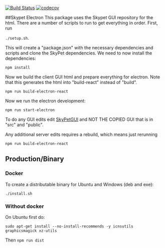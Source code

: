 [![Build Status](https://travis-ci.org/SkyPet/SkyPetDesktop.svg?branch=master)](https://travis-ci.org/SkyPet/SkyPetDesktop)
[![codecov](https://codecov.io/gh/skyPet/SkyPetDesktop/branch/master/graph/badge.svg)](https://codecov.io/gh/skyPet/SkyPetDesktop)

##Skypet Electron
This package uses the Skypet GUI repository for the html.  There are a number of scripts to run to get everything in order.  First, run 

`./setup.sh`. 

This will create a "package.json" with the necessary dependencies and scripts and clone the SkyPet dependencies.  We need to now install the dependencies:

`npm install`

Now we build the client GUI html and prepare everything for electron. Note that this generates the html into "build-react" instead of "build".

`npm run build-electron-react`

Now we run the electron development:

`npm run start-electron`

To do any GUI edits edit [SkyPetGUI](https://github.com/SkyPet/SkyPetGUI) and NOT THE COPIED GUI that is in "src" and "public".  

Any additional server edits requires a rebuild, which means just rerunning 

`npm run build-electron-react`

## Production/Binary

### Docker
To create a distributable binary for Ubuntu and Windows (deb and exe):

`./install.sh`

### Without docker
On Ubuntu first do:

`sudo apt-get install --no-install-recommends -y icnsutils graphicsmagick xz-utils`

Then `npm run dist`